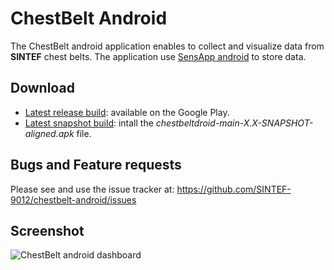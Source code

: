 ChestBelt Android
=================

The ChestBelt android application enables to collect and visualize data from **SINTEF** chest belts. The application use [SensApp android](https://github.com/SINTEF-9012/sensapp-android) to store data.

Download
---------------------
* [Latest release build](https://play.google.com/store/apps/details?id=org.thingml.chestbelt.android.chestbeltdroid): available on the Google Play.
* [Latest snapshot build](http://build.thingml.org/job/Build%20ChestBelt%20Android/lastSuccessfulBuild/org.thingml.chestbelt.android$chestbeltdroid-main/): intall the *chestbeltdroid-main-X.X-SNAPSHOT-aligned.apk* file.

Bugs and Feature requests
-------------------------
Please see and use the issue tracker at: https://github.com/SINTEF-9012/chestbelt-android/issues

Screenshot
-------------------------
![ChestBelt android dashboard](https://raw.github.com/SINTEF-9012/chestbelt-android/master/extra/screenshots/dashboard.png)

